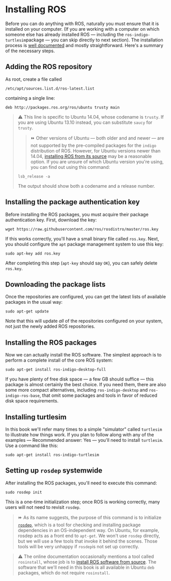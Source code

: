 # Installing ROS

Before you can do anything with ROS, naturally you must ensure that it is installed on your computer. (If you are working with a computer on which someone else has already
installed ROS — including the `ros-indigo-turtlesim`package — you can skip directly to next section). The installation process is [well documented](http://wiki.ros.org/ROS/Installation) and mostly straightforward. Here's a summary of the necessary steps.

## Adding the ROS repository 

As root, create a file called
```
/etc/apt/sources.list.d/ros-latest.list
```
containing a single line:
```
deb http://packages.ros.org/ros/ubuntu trusty main
```

> :warning: This line is specific to Ubuntu 14.04, whose codename is `trusty`. If you are using Ubuntu 13.10 instead, you can substitute `saucy` for `trusty`.
>> :fast_forward: Other versions of Ubuntu — both older and and newer — are not supported by the pre-compiled packages for the `indigo` distribution of ROS. However, for Ubuntu versions newer than 14.04, [installing ROS from its source](http://wiki.ros.org/indigo/Installation/Source) may be a reasonable option.
> If you are unsure of which Ubuntu version you're using, you can find out using this command:
> ``` 
> lsb_release -a
> ```
> The output should show both a codename and a release number.

## Installing the package authentication key

Before installing the ROS packages, you must acquire their package authentication key. First, download the key:
```
wget https://raw.githubusercontent.com/ros/rosdistro/master/ros.key
```
If this works correctly, you'll have a small binary file called `ros.key`. Next, you should configure the `apt` package management system to use this key:
```
sudo apt-key add ros.key
```
After completing this step (`apt-key` should say `OK`), you can safely delete `ros.key`.

## Downloading the package lists

Once the repositories are configured, you can get the latest lists of available packages in the usual way:
```
sudo apt-get update
```
Note that this will update *all* of the repositories configured on your system, not just the newly added ROS repositories.

## Installing the ROS packages 

Now we can actually install the ROS software. The simplest approach is to perform a complete install of the core ROS system:
```
sudo apt-get install ros-indigo-desktop-full
```
If you have plenty of free disk space — a few GB should suffice — this package is almost certainly the best choice. If you need them, there are also some more compact alternatives, including `ros-indigo-desktop` and `ros-indigo-ros-base`, that omit some packages and tools in favor of reduced disk space requirements.

## Installing turtlesim 

In this book we'll refer many times to a simple "simulator" called `turtlesim` to illustrate how things work. If you plan to follow along with any of the examples — Recommended answer: Yes — you'll need to install `turtlesim`. Use a command like this:
```
sudo apt-get install ros-indigo-turtlesim
```

## Setting up `rosdep` systemwide 
After installing the ROS packages, you'll need to execute this command:
```
sudo rosdep init
```
This is a one-time initialization step; once ROS is working correctly, many users will not need to revisit `rosdep`.

> :fast_forward: As its name suggests, the purpose of this command is to initialize [`rosdep`](http://wiki.ros.org/rosdep), which is a tool for checking and installing package dependencies in an OS-independent way. On Ubuntu, for example, rosdep acts as a front end to `apt-get`. We won't use `rosdep` directly, but we will use a few tools that invoke it behind the scenes. Those tools will be very unhappy if `rosdep`is not set up correctly.

> :warning: The online documentation occasionally mentions a tool called `rosinstall`, whose job is to [install ROS software from source](http://wiki.ros.org/rosinstall). The software that we'll need in this book is all available in Ubuntu `deb` packages, which do not require `rosinstall`.

